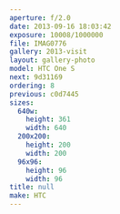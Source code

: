 ```yaml
---
aperture: f/2.0
date: 2013-09-16 18:03:42
exposure: 10008/1000000
file: IMAG0776
gallery: 2013-visit
layout: gallery-photo
model: HTC One S
next: 9d31169
ordering: 8
previous: c0d7445
sizes:
  640w:
    height: 361
    width: 640
  200x200:
    height: 200
    width: 200
  96x96:
    height: 96
    width: 96
title: null
make: HTC
---
```

